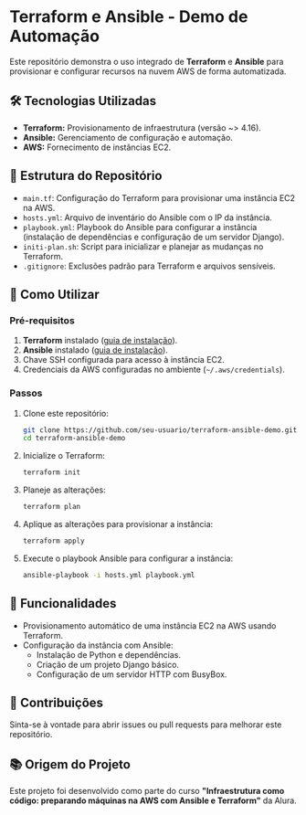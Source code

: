 # Terraform e Ansible - Demo de Automação

Este repositório demonstra o uso integrado de **Terraform** e **Ansible** para provisionar e configurar recursos na nuvem AWS de forma automatizada.

## 🛠️ Tecnologias Utilizadas
- **Terraform:** Provisionamento de infraestrutura (versão ~> 4.16).
- **Ansible:** Gerenciamento de configuração e automação.
- **AWS:** Fornecimento de instâncias EC2.

## 📂 Estrutura do Repositório
- `main.tf`: Configuração do Terraform para provisionar uma instância EC2 na AWS.
- `hosts.yml`: Arquivo de inventário do Ansible com o IP da instância.
- `playbook.yml`: Playbook do Ansible para configurar a instância (instalação de dependências e configuração de um servidor Django).
- `initi-plan.sh`: Script para inicializar e planejar as mudanças no Terraform.
- `.gitignore`: Exclusões padrão para Terraform e arquivos sensíveis.

## 🚀 Como Utilizar
### Pré-requisitos
1. **Terraform** instalado ([guia de instalação](https://developer.hashicorp.com/terraform/downloads)).
2. **Ansible** instalado ([guia de instalação](https://docs.ansible.com/ansible/latest/installation_guide/)).
3. Chave SSH configurada para acesso à instância EC2.
4. Credenciais da AWS configuradas no ambiente (`~/.aws/credentials`).

### Passos
1. Clone este repositório:
   ```bash
   git clone https://github.com/seu-usuario/terraform-ansible-demo.git
   cd terraform-ansible-demo
   ```
2. Inicialize o Terraform:
   ```bash
   terraform init
   ```
3. Planeje as alterações:
   ```bash
   terraform plan
   ```
4. Aplique as alterações para provisionar a instância:
   ```bash
   terraform apply
   ```
5. Execute o playbook Ansible para configurar a instância:
   ```bash
   ansible-playbook -i hosts.yml playbook.yml
   ```

## 📖 Funcionalidades
- Provisionamento automático de uma instância EC2 na AWS usando Terraform.
- Configuração da instância com Ansible:
  - Instalação de Python e dependências.
  - Criação de um projeto Django básico.
  - Configuração de um servidor HTTP com BusyBox.

## 🤝 Contribuições
Sinta-se à vontade para abrir issues ou pull requests para melhorar este repositório.

## 📚 Origem do Projeto
Este projeto foi desenvolvido como parte do curso **"Infraestrutura como código: preparando máquinas na AWS com Ansible e Terraform"** da Alura.
